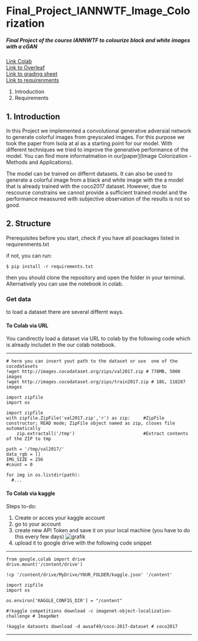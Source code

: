 # Final_Project_IANNWTF_Image_Colorization

##### Final Project of the course IANNWTF to colourize black and white images with a cGAN
[Link Colab](https://colab.research.google.com/drive/1d8h10E2cVMBiXZkAXDpFHEhPEprC_ERl?usp=sharing) <br />
[Link to Overleaf](https://sharelatex.gwdg.de/2932948648dmqptrcrvgpq) <br />
[Link to grading sheet](https://docs.google.com/spreadsheets/d/18C2XG1RoJYEbmnlO8zWXbXh_Tmm3O4V7jRp-9IP-l7M/edit?usp=sharing) <br />
[Link to requirenments](https://studip.uni-osnabrueck.de/sendfile.php?type=0&file_id=9d06087b66248e3c02957105cd037e4e&file_name=The_Path_towards_a_final_Project.pdf) <br />

1. Introduction
2. Requirements

## 1. Introduction
In this Project we implemented a convolutional generative adversial network to generate colorful images from greyscaled images. For this purpose we took the paper from Isola at al as a starting point for our model. With different techniques we tried to improve the generative performance of the model. You can find more informatmation in our[paper](Image Colorization - Methods and Applications).

The model can be trained on differnt datasets. It can also be used to generate a colorful image from a black and white image with the a model that is already trained with the coco2017 dataset. However, due to rescource constrains we cannot provide a sufficient trained model and the performance meassured with subjective observation of the results is not so good. 

## 2. Structure
Prerequisites
before you start, check if you have all poackages listed in requirenments.txt

if not, you can run:

    $ pip install -r requirements.txt

then you should clone the repository and open the folder in your terminal.
Alternatively you can use the notebook in colab.

### Get data
to load a dataset there are several differnt ways.


#### To Colab via URL
You candirectly load a dataset via URL to colab by the following code which is already includet in the our colab notebook.

***
```
# here you can insert yout path to the dataset or use  one of the cocodatasets
!wget http://images.cocodataset.org/zips/val2017.zip # 778MB, 5000 images
!wget http://images.cocodataset.org/zips/train2017.zip # 18G, 118287 images

import zipfile
import os

import zipfile
with zipfile.ZipFile('val2017.zip','r') as zip:     #ZipFile constructor; READ mode; ZipFile object named as zip, closes file automatically
    zip.extractall('/tmp')                          #Extract contents of the ZIP to tmp
    
path = '/tmp/val2017/'
data_rgb = []
IMG_SIZE = 256
#count = 0

for img in os.listdir(path):
  #...

```

#### To Colab via kaggle
Steps to-do:
1. Create or acces your kaggle account
2. go to your account
3. create new API Token and save it on your local machine (you have to do this every few days)
![grafik](https://user-images.githubusercontent.com/80921777/158060854-c4c96927-3a43-4472-b199-50cec56b29f8.png)
5. upload it to google drive with the following code snippet

***
```
from google.colab import drive
drive.mount('/content/drive')

!cp '/content/drive/MyDrive/YOUR_FOLDER/kaggle.json' '/content'

import zipfile
import os

os.environ['KAGGLE_CONFIG_DIR'] = "/content"

#!kaggle competitions download -c imagenet-object-localization-challenge # ImageNet

!kaggle datasets download -d awsaf49/coco-2017-dataset # coco2017
```
***
